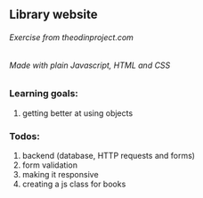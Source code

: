 ## Library website
###### Exercise from theodinproject.com
###### Made with plain Javascript, HTML and CSS

### Learning goals:
1. getting better at using objects

### Todos:
1. backend (database, HTTP requests and forms)
2. form validation
3. making it responsive
4. creating a js class for books
